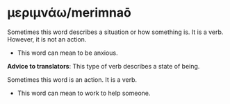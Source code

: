 # μεριμνάω/merimnaō
Sometimes this word describes a situation or how something is. It is a verb. However, it is not an action.
* This word can mean to be anxious.

**Advice to translators**: This type of verb describes a state of being. 

Sometimes this word is an action. It is a verb.
* This word can mean to work to help someone.
